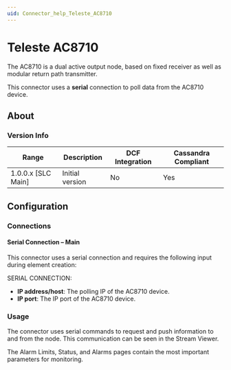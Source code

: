 ```yaml
---
uid: Connector_help_Teleste_AC8710
---
```


# Teleste AC8710

The AC8710 is a dual active output node, based on fixed receiver as well as modular return path transmitter.

This connector uses a **serial** connection to poll data from the AC8710 device.

## About

### Version Info

| Range | Description | DCF Integration | Cassandra Compliant |
|----------------------|-----------------|---------------------|-------------------------|
| 1.0.0.x [SLC Main] | Initial version | No                  | Yes                     |

## Configuration

### Connections

#### Serial Connection – Main

This connector uses a serial connection and requires the following input during element creation:

SERIAL CONNECTION:

- **IP address/host**: The polling IP of the AC8710 device.
- **IP port**: The IP port of the AC8710 device.

### Usage

The connector uses serial commands to request and push information to and from the node. This communication can be seen in the Stream Viewer.

The Alarm Limits, Status, and Alarms pages contain the most important parameters for monitoring.
